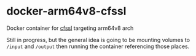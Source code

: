 # docker-arm64v8-cfssl
Docker container for [cfssl](https://github.com/cloudflare/cfssl) targeting arm64v8 arch

Still in progress, but the general idea is going to be mounting volumes to `/input` and `/output` then running the container referencing those places.
